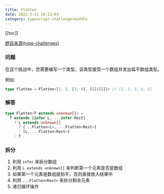```yaml
---
title: Flatten
date: 2022-3-31 10:11:03
category: typescript-challenge>middle
---
```


[[toc]]

[题目来源(type-challenges)](https://github.com/type-challenges/type-challenges/blob/master/questions/459-medium-flatten/README.zh-CN.md)

### 问题
在这个挑战中，您需要编写一个类型，该类型接受一个数组并发出扁平数组类型。

例如:
```typescript
type flatten = Flatten<[1, 2, [3, 4], [[[5]]]]> // [1, 2, 3, 4, 5]
```

### 解答
```typescript
type Flatten<T extends unknown[]> = 
  T extends [infer L, ...infer Rest]
    ? L extends unknown[]
      ? [...Flatten<L>, ...Flatten<Rest>]
      : [L, ...Flatten<Rest>]
    : T
```

### 拆分
1. 利用 `infer` 来拆分数组
2. 利用 `L extends unknown[]` 来判断第一个元素是否是数组
3. 如果第一个元素是数组就拍平，否则直接放入结果中
4. 利用 `...Flatten<Rest>` 来拆分剩余元素
5. 递归循环操作
